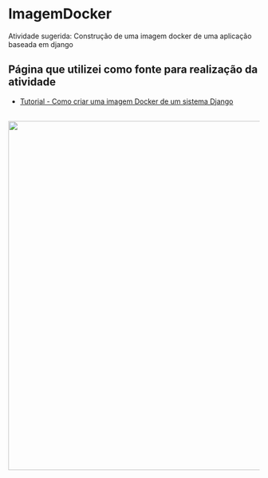 # ImagemDocker
Atividade sugerida: Construção de uma imagem docker de uma aplicação baseada em django

## Página que utilizei como fonte para realização da atividade

- [Tutorial - Como criar uma imagem Docker de um sistema Django](https://www.tabnews.com.br/LucasEd/tutorial-como-criar-uma-imagem-docker-de-um-sistema-django)




<br>
<div align="center">
<img src="https://github.com/MariaZanin/ImagemDocker/assets/123608066/040ebcf9-02f3-4c68-ae70-5362a4f6cf42" width="700px" />
</div>
